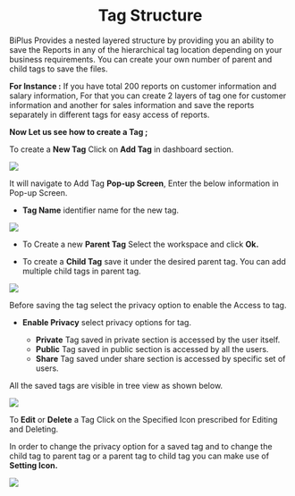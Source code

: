 
<center><h1>Tag Structure</h1></center>


BiPlus Provides a nested layered structure by providing you an ability to save the Reports in any of the hierarchical tag location depending on your business requirements. You can create your own number of parent and child tags to save the files.

**For Instance :** If you have total 200 reports on customer information and salary information, For that you can create 2 layers of tag one for customer information and another for sales information and save the reports separately in different tags for easy access of reports.

**Now Let us see how to create a Tag ;**

To create a **New Tag** Click on **Add Tag** in dashboard section. 

![
](https://raw.githubusercontent.com/sv18042016/fp1/43977e0aacf8e6d3700e11bd453bddafbcc0d2cd/images/add%20tag.png)

It will navigate to Add Tag **Pop-up Screen**, Enter the below information in Pop-up Screen.

- **Tag Name**  identifier name for the new tag.

![
](https://raw.githubusercontent.com/sv18042016/fp1/457c21c373c4db9d2f1ae47344146723ffe79d2d/images/tag_2.png)

- To Create a new **Parent Tag** Select the workspace and click **Ok.**

- To create a **Child Tag** save it under the desired parent tag. You can add multiple child tags in parent tag.

![
](https://raw.githubusercontent.com/sv18042016/fp1/c1b8fc9522826986d90afc6df61df3f988227475/images/child_tag.png)

Before saving the tag select the privacy option to enable the Access to tag.

- **Enable Privacy** select privacy options for tag.

  -  **Private** Tag saved in private section is accessed by the user itself.
  -  **Public**  Tag saved in public section is accessed by all the users. 
  -  **Share** Tag saved under share section is accessed by specific set of users.

All the saved tags are visible in tree view as shown below.

![
](https://raw.githubusercontent.com/sv18042016/fp1/191f8906591a719bb70c33b807cb4c3dabf4ed4e/images/tree_view.png)

To **Edit** or **Delete** a Tag Click on the Specified Icon prescribed for Editing and Deleting.

In order to change the privacy option for a saved tag and to change the child tag to parent tag or a parent tag to child tag you can make use of **Setting Icon.**

![
](https://raw.githubusercontent.com/sv18042016/fp1/8170dc06ffe7bf872e20e1530d9f2d2c50b6f6f3/images/edit_tag_full.png)

<!--stackedit_data:
eyJoaXN0b3J5IjpbLTMyODUyMjY4MywzODk5MzYzODksNTI4Nz
UxMzMyLC0xMzk0MTM2ODM1LC0xMDg2MTAyOTUyLC0xNzM0MTky
ODk1XX0=
-->